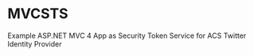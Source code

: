 MVCSTS
======

Example ASP.NET MVC 4 App as Security Token Service for ACS Twitter Identity Provider